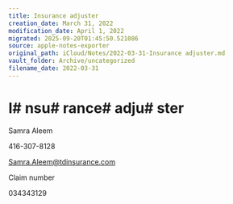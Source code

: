 ```yaml
---
title: Insurance adjuster
creation_date: March 31, 2022
modification_date: April 1, 2022
migrated: 2025-09-20T01:45:50.521086
source: apple-notes-exporter
original_path: iCloud/Notes/2022-03-31-Insurance adjuster.md
vault_folder: Archive/uncategorized
filename_date: 2022-03-31
---
```



# I# nsu# rance#  adju# ster

Samra Aleem

416-307-8128

Samra.Aleem@tdinsurance.com

Claim number  

034343129


